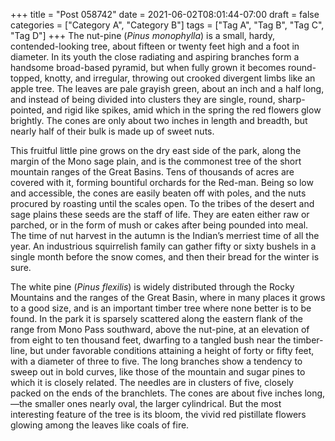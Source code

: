 +++
title = "Post 058742"
date = 2021-06-02T08:01:44-07:00
draft = false
categories = ["Category A", "Category B"]
tags = ["Tag A", "Tag B", "Tag C", "Tag D"]
+++
The nut-pine (_Pinus monophylla_) is a small, hardy, contended-looking tree, about fifteen or twenty feet high and a foot in diameter. In its youth the close radiating and aspiring branches form a handsome broad-based pyramid, but when fully grown it becomes round-topped, knotty, and irregular, throwing out crooked divergent limbs like an apple tree. The leaves are pale grayish green, about an inch and a half long, and instead of being divided into clusters they are single, round, sharp-pointed, and rigid like spikes, amid which in the spring the red flowers glow brightly. The cones are only about two inches in length and breadth, but nearly half of their bulk is made up of sweet nuts.

This fruitful little pine grows on the dry east side of the park, along the margin of the Mono sage plain, and is the commonest tree of the short mountain ranges of the Great Basins. Tens of thousands of acres are covered with it, forming bountiful orchards for the Red-man. Being so low and accessible, the cones are easily beaten off with poles, and the nuts procured by roasting until the scales open. To the tribes of the desert and sage plains these seeds are the staff of life. They are eaten either raw or parched, or in the form of mush or cakes after being pounded into meal. The time of nut harvest in the autumn is the Indian’s merriest time of all the year. An industrious squirrelish family can gather fifty or sixty bushels in a single month before the snow comes, and then their bread for the winter is sure.

The white pine (_Pinus flexilis_) is widely distributed through the Rocky Mountains and the ranges of the Great Basin, where in many places it grows to a good size, and is an important timber tree where none better is to be found. In the park it is sparsely scattered along the eastern flank of the range from Mono Pass southward, above the nut-pine, at an elevation of from eight to ten thousand feet, dwarfing to a tangled bush near the timber-line, but under favorable conditions attaining a height of forty or fifty feet, with a diameter of three to five. The long branches show a tendency to sweep out in bold curves, like those of the mountain and sugar pines to which it is closely related. The needles are in clusters of five, closely packed on the ends of the branchlets. The cones are about five inches long,—the smaller ones nearly oval, the larger cylindrical. But the most interesting feature of the tree is its bloom, the vivid red pistillate flowers glowing among the leaves like coals of fire.

